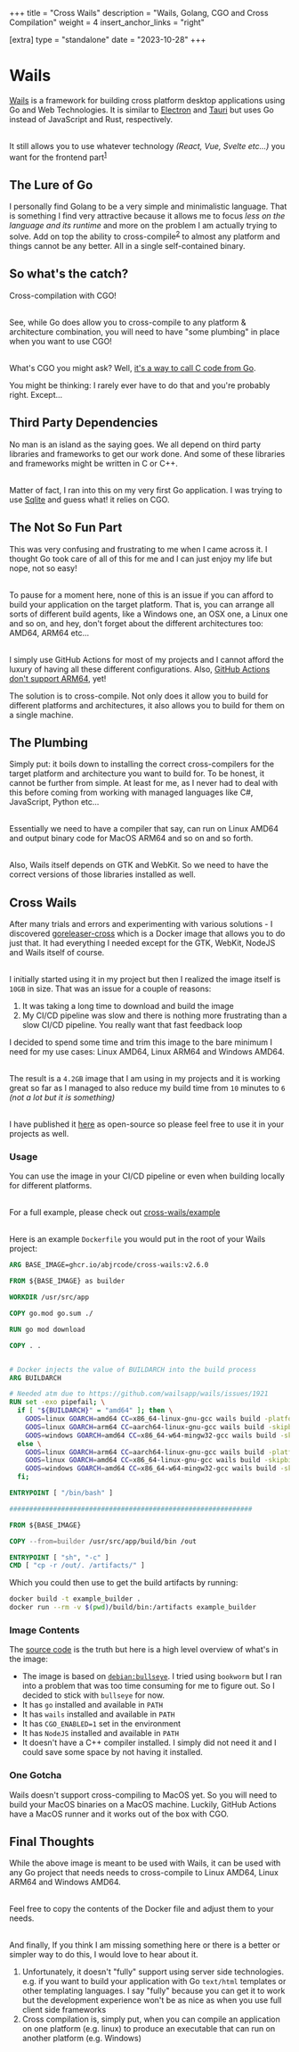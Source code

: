 +++
title = "Cross Wails"
description = "Wails, Golang, CGO and Cross Compilation"
weight = 4
insert_anchor_links = "right"

[extra]
type = "standalone"
date = "2023-10-28"
+++

# Wails

[Wails](https://wails.io/) is a framework for building cross platform desktop applications using Go and Web Technologies. It is similar to [Electron](https://www.electronjs.org/) and [Tauri](https://tauri.app/) but uses Go instead of JavaScript and Rust, respectively.

\
It still allows you to use whatever technology _(React, Vue, Svelte etc...)_ you want for the frontend part<sup><a href="#no_server_side">1</a></sup>

## The Lure of Go

I personally find Golang to be a very simple and minimalistic language. That is something I find very attractive because it allows me to focus _less on the language and its runtime_ and more on the problem I am actually trying to solve. Add on top the ability to cross-compile<sup><a href="#cross_compile">2</a></sup> to almost any platform and things cannot be any better. All in a single self-contained binary.

## So what's the catch?

Cross-compilation with CGO!

\
See, while Go does allow you to cross-compile to any platform & architecture combination, you will need to have "some plumbing" in place when you want to use CGO!

\
What's CGO you might ask? Well, [it's a way to call C code from Go](https://go.dev/blog/cgo).

You might be thinking: I rarely ever have to do that and you're probably right. Except...

## Third Party Dependencies

No man is an island as the saying goes. We all depend on third party libraries and frameworks to get our work done. And some of these libraries and frameworks might be written in C or C++.

\
Matter of fact, I ran into this on my very first Go application. I was trying to use [Sqlite](https://github.com/mattn/go-sqlite3) and guess what! it relies on CGO.

## The Not So Fun Part

This was very confusing and frustrating to me when I came across it. I thought Go took care of all of this for me and I can just enjoy my life but nope, not so easy!

\
To pause for a moment here, none of this is an issue if you can afford to build your application on the target platform. That is, you can arrange all sorts of different build agents, like a Windows one, an OSX one, a Linux one and so on, and hey, don't forget about the different architectures too: AMD64, ARM64 etc...

\
I simply use GitHub Actions for most of my projects and I cannot afford the luxury of having all these different configurations. Also, [GitHub Actions don't support ARM64](https://github.com/actions/runner-images/issues/5631), yet!

The solution is to cross-compile. Not only does it allow you to build for different platforms and architectures, it also allows you to build for them on a single machine.

## The Plumbing

Simply put: it boils down to installing the correct cross-compilers for the target platform and architecture you want to build for. To be honest, it cannot be further from simple. At least for me, as I never had to deal with this before coming from working with managed languages like C#, JavaScript, Python etc...

\
Essentially we need to have a compiler that say, can run on Linux AMD64 and output binary code for MacOS ARM64 and so on and so forth.

\
Also, Wails itself depends on GTK and WebKit. So we need to have the correct versions of those libraries installed as well.

## Cross Wails

After many trials and errors and experimenting with various solutions - I discovered [goreleaser-cross](https://github.com/goreleaser/goreleaser-cross) which is a Docker image that allows you to do just that. It had everything I needed except for the GTK, WebKit, NodeJS and Wails itself of course.

\
I initially started using it in my project but then I realized the image itself is `10GB` in size.
That was an issue for a couple of reasons:

1. It was taking a long time to download and build the image
2. My CI/CD pipeline was slow and there is nothing more frustrating than a slow CI/CD pipeline. You really want that fast feedback loop

I decided to spend some time and trim this image to the bare minimum I need for my use cases: Linux AMD64, Linux ARM64 and Windows AMD64.

\
The result is a `4.2GB` image that I am using in my projects and it is working great so far as I managed to also reduce my build time from `10` minutes to `6` _(not a lot but it is something)_

\
I have published it [here](https://github.com/abjrcode/cross-wails/tree/main) as open-source so please feel free to use it in your projects as well.

### Usage

You can use the image in your CI/CD pipeline or even when building locally for different platforms.

\
For a full example, please check out [cross-wails/example](https://github.com/abjrcode/cross-wails/tree/main/example)

\
Here is an example `Dockerfile` you would put in the root of your Wails project:

```dockerfile
ARG BASE_IMAGE=ghcr.io/abjrcode/cross-wails:v2.6.0

FROM ${BASE_IMAGE} as builder

WORKDIR /usr/src/app

COPY go.mod go.sum ./

RUN go mod download

COPY . .


# Docker injects the value of BUILDARCH into the build process
ARG BUILDARCH

# Needed atm due to https://github.com/wailsapp/wails/issues/1921
RUN set -exo pipefail; \
  if [ "${BUILDARCH}" = "amd64" ]; then \
    GOOS=linux GOARCH=amd64 CC=x86_64-linux-gnu-gcc wails build -platform linux/amd64 -o example-amd64; \
    GOOS=linux GOARCH=arm64 CC=aarch64-linux-gnu-gcc wails build -skipbindings -s -platform linux/arm64 -o example-arm64; \
    GOOS=windows GOARCH=amd64 CC=x86_64-w64-mingw32-gcc wails build -skipbindings -s -platform windows/amd64; \
  else \
    GOOS=linux GOARCH=arm64 CC=aarch64-linux-gnu-gcc wails build -platform linux/arm64 -o example-arm64; \
    GOOS=linux GOARCH=amd64 CC=x86_64-linux-gnu-gcc wails build -skipbindings -s -platform linux/amd64 -o example-amd64; \
    GOOS=windows GOARCH=amd64 CC=x86_64-w64-mingw32-gcc wails build -skipbindings -s -platform windows/amd64; \
  fi;

ENTRYPOINT [ "/bin/bash" ]

#############################################################

FROM ${BASE_IMAGE}

COPY --from=builder /usr/src/app/build/bin /out

ENTRYPOINT [ "sh", "-c" ]
CMD [ "cp -r /out/. /artifacts/" ]
```

Which you could then use to get the build artifacts by running:

```bash
docker build -t example_builder .
docker run --rm -v $(pwd)/build/bin:/artifacts example_builder
```

### Image Contents

The [source code](https://github.com/abjrcode/cross-wails) is the truth but here is a high level overview of what's in the image:

- The image is based on [`debian:bullseye`](https://hub.docker.com/_/debian). I tried using `bookworm` but I ran into a problem that was too time consuming for me to figure out. So I decided to stick with `bullseye` for now.
- It has `go` installed and available in `PATH`
- It has `wails` installed and available in `PATH`
- It has `CGO_ENABLED=1` set in the environment
- It has `NodeJS` installed and available in `PATH`
- It doesn't have a C++ compiler installed. I simply did not need it and I could save some space by not having it installed.

### One Gotcha

Wails doesn't support cross-compiling to MacOS yet. So you will need to build your MacOS binaries on a MacOS machine. Luckily, GitHub Actions have a MacOS runner and it works out of the box with CGO.

## Final Thoughts

While the above image is meant to be used with Wails, it can be used with any Go project that needs needs to cross-compile to Linux AMD64, Linux ARM64 and Windows AMD64.

\
Feel free to copy the contents of the Docker file and adjust them to your needs.

\
And finally, If you think I am missing something here or there is a better or simpler way to do this, I would love to hear about it.

<ol id="footnotes"> 
 <li id="no_server_side">Unfortunately, it doesn't "fully" support using server side technologies. e.g. if you want to build your application with Go <code>text/html</code> templates or other templating languages. I say "fully" because you can get it to work but the development experience won't be as nice as when you use full client side frameworks</li>
 <li id="cross_compile">Cross compilation is, simply put, when you can compile an application on one platform (e.g. linux) to produce an executable that can run on another platform (e.g. Windows)</li>
</ol>
